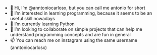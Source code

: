 - 👋 Hi, I’m @anntoniocarlosx, but you can call me antonio for short
- 👀 I’m interested in learning programming, because it seems to be an useful skill nowadays
- 🌱 I’m currently learning Python
- 💞️ I’m looking to collaborate on simple projects that can help me understand programming concepts and are fun in general
- 📫 You can reach me on instagram using the same username (anntoniocarlosx)

<!---
anntoniocarlosx/anntoniocarlosx is a ✨ special ✨ repository because its `README.md` (this file) appears on your GitHub profile.
You can click the Preview link to take a look at your changes.
--->
